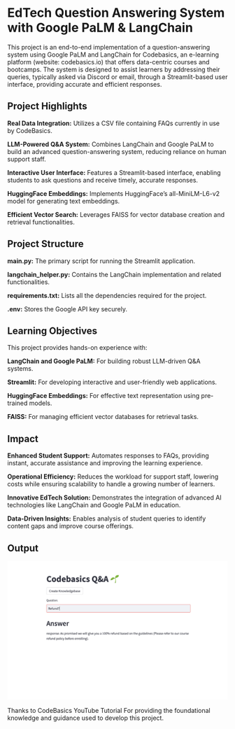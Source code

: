 # EdTech Question Answering System with Google PaLM & LangChain

This project is an end-to-end implementation of a question-answering system using Google PaLM and LangChain for Codebasics, an e-learning platform (website: codebasics.io) that offers data-centric courses and bootcamps. The system is designed to assist learners by addressing their queries, typically asked via Discord or email, through a Streamlit-based user interface, providing accurate and efficient responses.

## **Project Highlights**

**Real Data Integration:** Utilizes a CSV file containing FAQs currently in use by CodeBasics.

**LLM-Powered Q&A System:** Combines LangChain and Google PaLM to build an advanced question-answering system, reducing reliance on human support staff.

**Interactive User Interface:** Features a Streamlit-based interface, enabling students to ask questions and receive timely, accurate responses.

**HuggingFace Embeddings:** Implements HuggingFace’s all-MiniLM-L6-v2 model for generating text embeddings.

**Efficient Vector Search:** Leverages FAISS for vector database creation and retrieval functionalities.

## **Project Structure**

**main.py:** The primary script for running the Streamlit application.

**langchain_helper.py:** Contains the LangChain implementation and related functionalities.

**requirements.txt:** Lists all the dependencies required for the project.

**.env:** Stores the Google API key securely.

## **Learning Objectives**

This project provides hands-on experience with:

**LangChain and Google PaLM:** For building robust LLM-driven Q&A systems.

**Streamlit:** For developing interactive and user-friendly web applications.

**HuggingFace Embeddings:** For effective text representation using pre-trained models.

**FAISS:** For managing efficient vector databases for retrieval tasks.

## **Impact**

**Enhanced Student Support:** Automates responses to FAQs, providing instant, accurate assistance and improving the learning experience.

**Operational Efficiency:** Reduces the workload for support staff, lowering costs while ensuring scalability to handle a growing number of learners.

**Innovative EdTech Solution:** Demonstrates the integration of advanced AI technologies like LangChain and Google PaLM in education.

**Data-Driven Insights:** Enables analysis of student queries to identify content gaps and improve course offerings.

## **Output**

![Output](https://github.com/shibbir-ahmad24/EdTech-LLM-Question-Answering-System-with-Google-PaLM-LangChain/blob/main/Output.png)

Thanks to CodeBasics YouTube Tutorial For providing the foundational knowledge and guidance used to develop this project.







